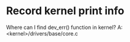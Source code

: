 Record kernel print info
=========================================

Where can I find dev_err() function in kernel?
A: \<kernel\>/drivers/base/core.c


